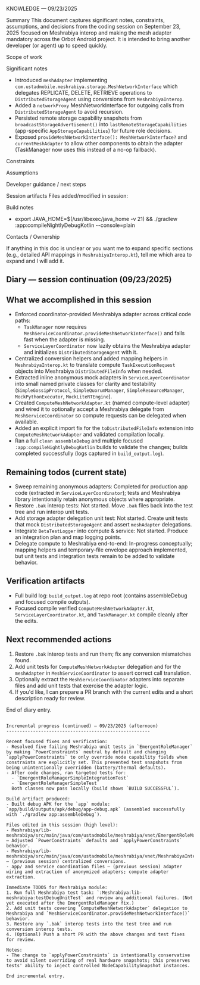 KNOWLEDGE — 09/23/2025

Summary
This document captures significant notes, constraints, assumptions, and decisions from the coding session on September 23, 2025 focused on Meshrabiya interop and making the mesh adapter mandatory across the Orbot Android project. It is intended to bring another developer (or agent) up to speed quickly.

Scope of work

Significant notes
  - Introduced `meshAdapter` implementing `com.ustadmobile.meshrabiya.storage.MeshNetworkInterface` which delegates REPLICATE, DELETE, RETRIEVE operations to `DistributedStorageAgent` using conversions from `MeshrabiyaInterop`.
  - Added a `networkProxy` MeshNetworkInterface for outgoing calls from `DistributedStorageAgent` to avoid recursion.
  - Persisted remote storage capability snapshots from `broadcastStorageAdvertisement()` into `lastRemoteStorageCapabilities` (app-specific `AppStorageCapabilities`) for future role decisions.
  - Exposed `provideMeshNetworkInterface(): MeshNetworkInterface?` and `currentMeshAdapter` to allow other components to obtain the adapter (TaskManager now uses this instead of a no-op fallback).

Constraints

Assumptions

Developer guidance / next steps

Session artifacts
Files added/modified in session:

Build notes
  - export JAVA_HOME=$(/usr/libexec/java_home -v 21) && ./gradlew :app:compileNightlyDebugKotlin --console=plain

Contacts / Ownership

If anything in this doc is unclear or you want me to expand specific sections (e.g., detailed API mappings in `MeshrabiyaInterop.kt`), tell me which area to expand and I will add it.

Diary — session continuation (09/23/2025)
---------------------------------------

What we accomplished in this session
----------------------------------
- Enforced coordinator-provided Meshrabiya adapter across critical code paths:
  - `TaskManager` now requires `MeshServiceCoordinator.provideMeshNetworkInterface()` and fails fast when the adapter is missing.
  - `ServiceLayerCoordinator` now lazily obtains the Meshrabiya adapter and initializes `DistributedStorageAgent` with it.
- Centralized conversion helpers and added mapping helpers in `MeshrabiyaInterop.kt` to translate compute `TaskExecutionRequest` objects into Meshrabiya `DistributedFileInfo` when needed.
- Extracted inline anonymous mock adapters in `ServiceLayerCoordinator` into small named private classes for clarity and testability (`SimpleGossipProtocol`, `SimpleQuorumManager`, `SimpleResourceManager`, `MockPythonExecutor`, `MockLiteRTEngine`).
- Created `ComputeMeshNetworkAdapter.kt` (named compute-level adapter) and wired it to optionally accept a Meshrabiya delegate from `MeshServiceCoordinator` so compute requests can be delegated when available.
- Added an explicit import fix for the `toDistributedFileInfo` extension into `ComputeMeshNetworkAdapter` and validated compilation locally.
- Ran a full `clean assembleDebug` and multiple focused `:app:compileNightlyDebugKotlin` builds to validate the changes; builds completed successfully (logs captured in `build_output.log`).

Remaining todos (current state)
-------------------------------
- Sweep remaining anonymous adapters: Completed for production app code (extracted in `ServiceLayerCoordinator`); tests and Meshrabiya library intentionally retain anonymous objects where appropriate.
- Restore `.bak` interop tests: Not started. Move `.bak` files back into the test tree and run interop unit tests.
- Add storage adapter delegation unit test: Not started. Create unit tests that mock `DistributedStorageAgent` and assert `meshAdapter` delegations.
- Integrate `BetaTestLogger` into compute & service: Not started. Produce an integration plan and map logging points.
- Delegate compute to Meshrabiya end-to-end: In-progress conceptually; mapping helpers and temporary-file envelope approach implemented, but unit tests and integration tests remain to be added to validate behavior.

Verification artifacts
----------------------
- Full build log: `build_output.log` at repo root (contains assembleDebug and focused compile outputs).
- Focused compile verified `ComputeMeshNetworkAdapter.kt`, `ServiceLayerCoordinator.kt`, and `TaskManager.kt` compile cleanly after the edits.

Next recommended actions
------------------------
1. Restore `.bak` interop tests and run them; fix any conversion mismatches found.
2. Add unit tests for `ComputeMeshNetworkAdapter` delegation and for the `meshAdapter` in `MeshServiceCoordinator` to assert correct call translation.
3. Optionally extract the `MeshServiceCoordinator` adapters into separate files and add unit tests that exercise the adapter logic.
4. If you'd like, I can prepare a PR branch with the current edits and a short description ready for review.

End of diary entry.

```

Incremental progress (continued) — 09/23/2025 (afternoon)
------------------------------------------------------

Recent focused fixes and verification:
- Resolved five failing Meshrabiya unit tests in `EmergentRoleManager` by making `PowerConstraints` neutral by default and changing `applyPowerConstraints` to only override node capability fields when constraints are explicitly set. This prevented test snapshots from being unintentionally overridden (battery/thermal defaults).
- After code changes, ran targeted tests for:
  - `EmergentRoleManagerSimpleIntegrationTest`
  - `EmergentRoleManagerSimpleTest`
  Both classes now pass locally (build shows `BUILD SUCCESSFUL`).

Build artifact produced:
- Built debug APK for the `app` module: `app/build/outputs/apk/debug/app-debug.apk` (assembled successfully with `./gradlew app:assembleDebug`).

Files edited in this session (high level):
- Meshrabiya/lib-meshrabiya/src/main/java/com/ustadmobile/meshrabiya/vnet/EmergentRoleManager.kt — Adjusted `PowerConstraints` defaults and `applyPowerConstraints` behavior.
- Meshrabiya/lib-meshrabiya/src/main/java/com/ustadmobile/meshrabiya/vnet/MeshrabiyaInterop.kt — (previous session) centralized conversions.
- app/ and service coordination files — (previous session) adapter wiring and extraction of anonymized adapters; compute adapter extraction.

Immediate TODOS for Meshrabiya module:
1. Run full Meshrabiya test task: `:Meshrabiya:lib-meshrabiya:testDebugUnitTest` and review any additional failures. (Not yet executed after the EmergentRoleManager fix.)
2. Add unit tests covering `ComputeMeshNetworkAdapter` delegation to Meshrabiya and `MeshServiceCoordinator.provideMeshNetworkInterface()` behavior.
3. Restore any `.bak` interop tests into the test tree and run conversion interop tests.
4. (Optional) Push a short PR with the above changes and test fixes for review.

Notes:
- The change to `applyPowerConstraints` is intentionally conservative to avoid silent overriding of real hardware snapshots; this preserves tests' ability to inject controlled NodeCapabilitySnapshot instances.

End incremental entry.
